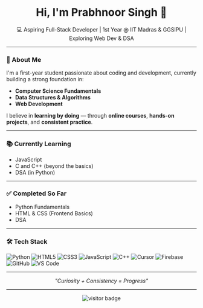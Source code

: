 <!-- Title -->
<h1 align="center">Hi, I'm Prabhnoor Singh 👋</h1>
<p align="center">💻 Aspiring Full-Stack Developer | 1st Year @ IIT Madras & GGSIPU | Exploring Web Dev & DSA</p>

---

### 🌟 About Me  
I'm a first-year student passionate about coding and development, currently building a strong foundation in:  
- **Computer Science Fundamentals**  
- **Data Structures & Algorithms**  
- **Web Development**  

I believe in **learning by doing** — through **online courses**, **hands-on projects**, and **consistent practice**.  

---

### 📚 Currently Learning  
- JavaScript  
- C and C++ (beyond the basics)  
- DSA (in Python)  

---

### ✅ Completed So Far  
- Python Fundamentals  
- HTML & CSS (Frontend Basics)  
- DSA
---

### 🛠️ Tech Stack  
![Python](https://img.shields.io/badge/Python-3776AB?style=for-the-badge&logo=python&logoColor=white)
![HTML5](https://img.shields.io/badge/HTML5-E34F26?style=for-the-badge&logo=html5&logoColor=white)
![CSS3](https://img.shields.io/badge/CSS3-1572B6?style=for-the-badge&logo=css3&logoColor=white)
![JavaScript](https://img.shields.io/badge/JavaScript-F7DF1E?style=for-the-badge&logo=javascript&logoColor=black)
![C++](https://img.shields.io/badge/C++-00599C?style=for-the-badge&logo=cplusplus&logoColor=white)
![Cursor](https://img.shields.io/badge/Cursor-000000?style=for-the-badge&logo=cursor&logoColor=white)
![Firebase](https://img.shields.io/badge/Firebase-FFCA28?style=for-the-badge&logo=firebase&logoColor=black)
![GitHub](https://img.shields.io/badge/GitHub-181717?style=for-the-badge&logo=github)
![VS Code](https://img.shields.io/badge/VS%20Code-007ACC?style=for-the-badge&logo=visual-studio-code&logoColor=white)

---
<!---

### 📈 GitHub Stats  
<p align="center">
  <img src="https://github-readme-stats.vercel.app/api?username=PrabhnoorSingh-IITM&show_icons=true&count_private=true&theme=radical" height="150"/>
  <img src="https://github-readme-streak-stats.herokuapp.com?user=PrabhnoorSingh-IITM&theme=radical&hide_border=true" height="150"/>
</p>

--->

<p align="center"><i>"Curiosity + Consistency = Progress"</i></p>

---

<!-- Visitor Count -->
<p align="center">
  <img src="https://komarev.com/ghpvc/?username=PrabhnoorSingh-IITM&style=flat-square" alt="visitor badge"/>
</p>
